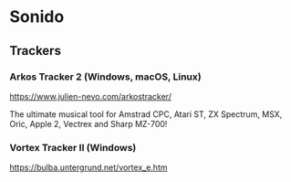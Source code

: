 # Sonido

## Trackers

### Arkos Tracker 2 (Windows, macOS, Linux)

https://www.julien-nevo.com/arkostracker/

The ultimate musical tool for Amstrad CPC, Atari ST, ZX Spectrum, MSX, Oric, Apple 2, Vectrex and Sharp MZ-700!


### Vortex Tracker II (Windows)

https://bulba.untergrund.net/vortex_e.htm
